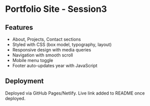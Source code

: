 # Portfolio Site - Session3

## Features
- About, Projects, Contact sections
- Styled with CSS (box model, typography, layout)
- Responsive design with media queries
- Navigation with smooth scroll
- Mobile menu toggle
- Footer auto-updates year with JavaScript

## Deployment
Deployed via GitHub Pages/Netlify.
 Live link added to README once deployed.
